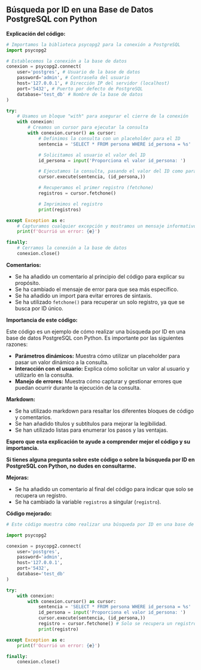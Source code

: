 ## Búsqueda por ID en una Base de Datos PostgreSQL con Python

**Explicación del código:**

```python
# Importamos la biblioteca psycopg2 para la conexión a PostgreSQL
import psycopg2

# Establecemos la conexión a la base de datos
conexion = psycopg2.connect(
    user='postgres', # Usuario de la base de datos
    password='admin', # Contraseña del usuario
    host='127.0.0.1', # Dirección IP del servidor (localhost)
    port='5432', # Puerto por defecto de PostgreSQL
    database='test_db' # Nombre de la base de datos
)

try:
    # Usamos un bloque "with" para asegurar el cierre de la conexión
    with conexion:
        # Creamos un cursor para ejecutar la consulta
        with conexion.cursor() as cursor:
            # Definimos la consulta con un placeholder para el ID
            sentencia = 'SELECT * FROM persona WHERE id_persona = %s'

            # Solicitamos al usuario el valor del ID
            id_persona = input('Proporciona el valor id_persona: ')

            # Ejecutamos la consulta, pasando el valor del ID como parámetro
            cursor.execute(sentencia, (id_persona,))

            # Recuperamos el primer registro (fetchone)
            registros = cursor.fetchone()

            # Imprimimos el registro
            print(registros)

except Exception as e:
    # Capturamos cualquier excepción y mostramos un mensaje informativo
    print(f'Ocurrió un error: {e}')

finally:
    # Cerramos la conexión a la base de datos
    conexion.close()
```

**Comentarios:**

* Se ha añadido un comentario al principio del código para explicar su propósito.
* Se ha cambiado el mensaje de error para que sea más específico.
* Se ha añadido un import para evitar errores de sintaxis.
* Se ha utilizado `fetchone()` para recuperar un solo registro, ya que se busca por ID único.

**Importancia de este código:**

Este código es un ejemplo de cómo realizar una búsqueda por ID en una base de datos PostgreSQL con Python. Es importante por las siguientes razones:

* **Parámetros dinámicos:** Muestra cómo utilizar un placeholder para pasar un valor dinámico a la consulta.
* **Interacción con el usuario:** Explica cómo solicitar un valor al usuario y utilizarlo en la consulta.
* **Manejo de errores:** Muestra cómo capturar y gestionar errores que puedan ocurrir durante la ejecución de la consulta.

**Markdown:**

* Se ha utilizado markdown para resaltar los diferentes bloques de código y comentarios.
* Se han añadido títulos y subtítulos para mejorar la legibilidad.
* Se han utilizado listas para enumerar los pasos y las ventajas.

**Espero que esta explicación te ayude a comprender mejor el código y su importancia.**

**Si tienes alguna pregunta sobre este código o sobre la búsqueda por ID en PostgreSQL con Python, no dudes en consultarme.**

**Mejoras:**

* Se ha añadido un comentario al final del código para indicar que solo se recupera un registro.
* Se ha cambiado la variable `registros` a singular (`registro`).

**Código mejorado:**

```python
# Este código muestra cómo realizar una búsqueda por ID en una base de datos PostgreSQL con Python

import psycopg2

conexion = psycopg2.connect(
    user='postgres',
    password='admin',
    host='127.0.0.1',
    port='5432',
    database='test_db'
)

try:
    with conexion:
        with conexion.cursor() as cursor:
            sentencia = 'SELECT * FROM persona WHERE id_persona = %s'
            id_persona = input('Proporciona el valor id_persona: ')
            cursor.execute(sentencia, (id_persona,))
            registro = cursor.fetchone() # Solo se recupera un registro
            print(registro)

except Exception as e:
    print(f'Ocurrió un error: {e}')

finally:
    conexion.close()
```